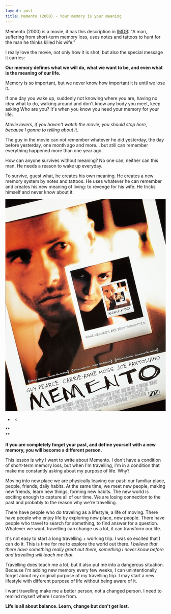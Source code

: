 ```yaml
---
layout: post
title: Memento (2000) - Your memory is your meaning
---
```

Memento (2000) is a movie, it has this description in [IMDB][0]: "A man, suffering from short-term memory loss, uses notes and tattoos to hunt for the man he thinks killed his wife."

  
I really love the movie, not only how it is shot, but also the special message it carries:

  
**Our memory defines what we will do, what we want to be, and even what is the meaning of our life.**

  
Memory is so important, but we never know how important it is until we lose it.

If one day you wake up, suddenly not knowing where you are, having no idea what to do, walking around and don't know any body you meet, keep asking Who are you? It's when you know you need your memory for your life.

  
_Movie lovers, if you haven't watch the movie, you should stop here, because I gonna to telling about it._

  
The guy in the movie can not remember whatever he did yesterday, the day before yesterday, one month ago and more... but still can remember everything happened more than one year ago.

How can anyone survives without meaning? No one can, neither can this man. He needs a reason to wake up everyday.

To survive, guest what, he creates his own meaning. He creates a new memory system by notes and tattoos. He uses whatever he can remember and creates his new meaning of living: to revenge for his wife. He tricks himself and never know about it.

  
  
![](/images/808f2b49-6a8d-40cc-b7d4-04798f893ed2/memento-movie_poster-02.jpeg)

  
-  -

**  
**

**If you are completely forget your past, and define yourself with a new memory, you will become a different person.**  

  
This lesson is why I want to write about Memento. I don't have a condition of short-term memory loss, but when I'm travelling, I'm in a condition that make me constantly asking about my purpose of life. Why?

  
Moving into new place we are physically leaving our past: our familiar place, people, friends, daily habits. At the same time, we meet new people, making new friends, learn new things, forming new habits. The new world is exciting enough to capture all of our time. We are losing connection to the past and probably to the reason why we're travelling.

  
There have people who do traveling as a lifestyle, a life of moving. There have people who enjoy life by exploring new place, new people. There have people who travel to search for something, to find answer for a question. Whatever we want, travelling can change us a lot, it can transform our life.

  
It's not easy to start a long travelling + working trip. I was so excited that I can do it. This is time for me to explore the world out there. _I believe that there have something really great out there, something I never know before and travelling will teach me that._

  
Travelling does teach me a lot, but it also put me into a dangerous situation. Because I'm adding new memory every few weeks, I can unintentionally forget about my original purpose of my travelling trip. I may start a new lifestyle with different purpose of life without being aware of it. 

  
I want travelling make me a better person, not a changed person. I need to remind myself where I come from.

  
**Life is all about balance. Learn, change but don't get lost.**


[0]: http://www.imdb.com/title/tt0209144/